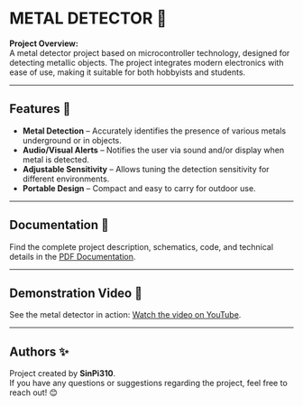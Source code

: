 # METAL DETECTOR 🧲

**Project Overview:**  
A metal detector project based on microcontroller technology, designed for detecting metallic objects. The project integrates modern electronics with ease of use, making it suitable for both hobbyists and students.

---

## Features 🌟

- **Metal Detection** – Accurately identifies the presence of various metals underground or in objects.
- **Audio/Visual Alerts** – Notifies the user via sound and/or display when metal is detected.
- **Adjustable Sensitivity** – Allows tuning the detection sensitivity for different environments.
- **Portable Design** – Compact and easy to carry for outdoor use.

---

## Documentation 📖

Find the complete project description, schematics, code, and technical details in the [PDF Documentation](TechnicalDocumentation.pdf).

---

## Demonstration Video 🎥

See the metal detector in action: [Watch the video on YouTube](https://youtu.be/7b1KZdM2IWs).

---

## Authors ✨

Project created by **SinPi310**.  
If you have any questions or suggestions regarding the project, feel free to reach out! 😊
